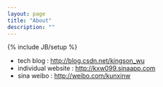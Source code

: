 ```yaml
---
layout: page
title: "About"
description: ""
---
```

{% include JB/setup %}

+ tech blog : <http://blog.csdn.net/kingson_wu>
+ individual website : <http://kxw099.sinaapp.com>
+ sina weibo : <http://weibo.com/kunxinw>
